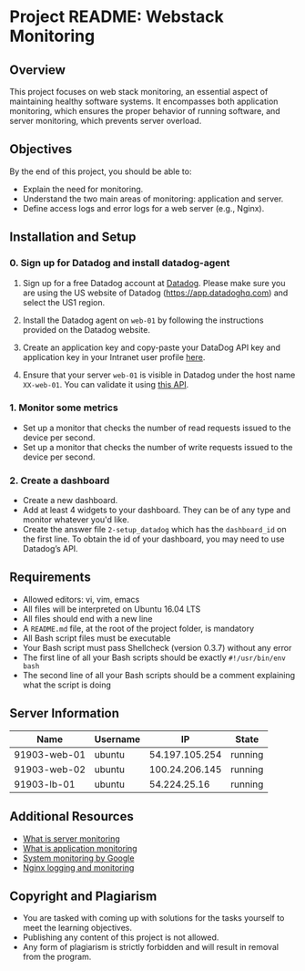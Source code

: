 # Project README: Webstack Monitoring

## Overview

This project focuses on web stack monitoring, an essential aspect of maintaining healthy software systems. It encompasses both application monitoring, which ensures the proper behavior of running software, and server monitoring, which prevents server overload.

## Objectives

By the end of this project, you should be able to:

- Explain the need for monitoring.
- Understand the two main areas of monitoring: application and server.
- Define access logs and error logs for a web server (e.g., Nginx).

## Installation and Setup

### 0. Sign up for Datadog and install datadog-agent

1. Sign up for a free Datadog account at [Datadog](https://www.datadoghq.com/). Please make sure you are using the US website of Datadog (https://app.datadoghq.com) and select the US1 region.

2. Install the Datadog agent on `web-01` by following the instructions provided on the Datadog website.

3. Create an application key and copy-paste your DataDog API key and application key in your Intranet user profile [here](<provide_link_here>).

4. Ensure that your server `web-01` is visible in Datadog under the host name `XX-web-01`. You can validate it using [this API](<provide_API_link_here>).

### 1. Monitor some metrics

- Set up a monitor that checks the number of read requests issued to the device per second.
- Set up a monitor that checks the number of write requests issued to the device per second.

### 2. Create a dashboard

- Create a new dashboard.
- Add at least 4 widgets to your dashboard. They can be of any type and monitor whatever you'd like.
- Create the answer file `2-setup_datadog` which has the `dashboard_id` on the first line. To obtain the id of your dashboard, you may need to use Datadog’s API.

## Requirements

- Allowed editors: vi, vim, emacs
- All files will be interpreted on Ubuntu 16.04 LTS
- All files should end with a new line
- A `README.md` file, at the root of the project folder, is mandatory
- All Bash script files must be executable
- Your Bash script must pass Shellcheck (version 0.3.7) without any error
- The first line of all your Bash scripts should be exactly `#!/usr/bin/env bash`
- The second line of all your Bash scripts should be a comment explaining what the script is doing

## Server Information

| Name           | Username | IP               | State   |
|----------------|----------|------------------|---------|
| 91903-web-01   | ubuntu   | 54.197.105.254   | running |
| 91903-web-02   | ubuntu   | 100.24.206.145  | running |
| 91903-lb-01    | ubuntu   | 54.224.25.16    | running |

## Additional Resources

- [What is server monitoring](<provide_link_here>)
- [What is application monitoring](<provide_link_here>)
- [System monitoring by Google](<provide_link_here>)
- [Nginx logging and monitoring](<provide_link_here>)

## Copyright and Plagiarism

- You are tasked with coming up with solutions for the tasks yourself to meet the learning objectives.
- Publishing any content of this project is not allowed.
- Any form of plagiarism is strictly forbidden and will result in removal from the program.
